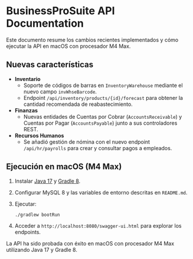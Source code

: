 # BusinessProSuite API Documentation

Este documento resume los cambios recientes implementados y cómo ejecutar la API en macOS con procesador M4 Max.

## Nuevas características

- **Inventario**
  - Soporte de códigos de barras en `InventoryWarehouse` mediante el nuevo campo `invWhseBarcode`.
  - Endpoint `/api/inventory/products/{id}/forecast` para obtener la cantidad recomendada de reabastecimiento.
- **Finanzas**
  - Nuevas entidades de Cuentas por Cobrar (`AccountsReceivable`) y Cuentas por Pagar (`AccountsPayable`) junto a sus controladores REST.
- **Recursos Humanos**
  - Se añadió gestión de nómina con el nuevo endpoint `/api/hr/payrolls` para crear y consultar pagos a empleados.

## Ejecución en macOS (M4 Max)

1. Instalar [Java 17](https://adoptium.net/) y [Gradle 8](https://gradle.org/).
2. Configurar MySQL 8 y las variables de entorno descritas en `README.md`.
3. Ejecutar:

   ```bash
   ./gradlew bootRun
   ```

4. Acceder a `http://localhost:8080/swagger-ui.html` para explorar los endpoints.

La API ha sido probada con éxito en macOS con procesador M4 Max utilizando Java 17 y Gradle 8.
